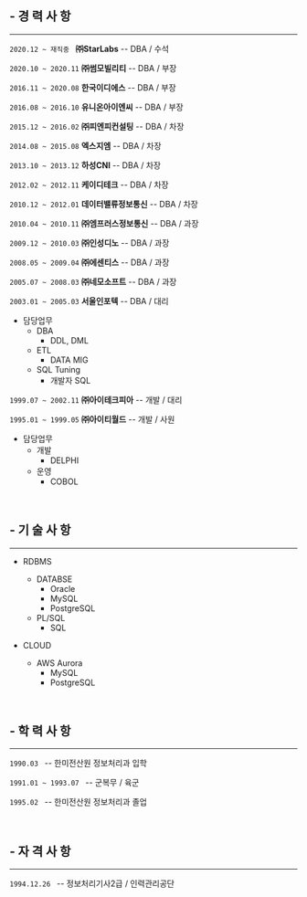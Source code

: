 ## - 경 력 사 항
- - -

```2020.12 ~ 재직중 ```     **㈜StarLabs**          -- DBA / 수석

``` 2020.10 ~ 2020.11 ```   **㈜썸모빌리티**        -- DBA / 부장

``` 2016.11 ~ 2020.08 ```   **한국이디에스**        -- DBA / 부장

``` 2016.08 ~ 2016.10 ```   **유니온아이엔씨**      -- DBA / 부장

``` 2015.12 ~ 2016.02 ```   **㈜피엔피컨설팅**      -- DBA / 차장

``` 2014.08 ~ 2015.08 ```   **엑스지엠**            -- DBA / 차장

``` 2013.10 ~ 2013.12 ```   **하성CNI**             -- DBA / 차장

``` 2012.02 ~ 2012.11 ```   **케이디테크**          -- DBA / 차장

``` 2010.12 ~ 2012.01 ```   **데이터밸류정보통신**  -- DBA / 차장

``` 2010.04 ~ 2010.11 ```   **㈜엠프러스정보통신**  -- DBA / 과장

``` 2009.12 ~ 2010.03 ```   **㈜인성디노**          -- DBA / 과장

``` 2008.05 ~ 2009.04 ```   **㈜에센티스**          -- DBA / 과장

``` 2005.07 ~ 2008.03 ```   **㈜네모소프트**        -- DBA / 과장

``` 2003.01 ~ 2005.03 ```   **서울인포텍**          -- DBA / 대리

* 담당업무
  - DBA
    + DDL, DML
  - ETL
    + DATA MIG
  - SQL Tuning
    + 개발자 SQL

``` 1999.07 ~ 2002.11 ```   **㈜아이테크피아**      -- 개발 / 대리

``` 1995.01 ~ 1999.05 ```   **㈜아이티월드**        -- 개발 / 사원

* 담당업무
  - 개발
    + DELPHI
  - 운영
    + COBOL

<br>

## - 기 술 사 항
- - -

* RDBMS
  - DATABSE
    + Oracle
    + MySQL
    + PostgreSQL
  - PL/SQL
    + SQL

* CLOUD
  - AWS Aurora
    + MySQL
    + PostgreSQL

<br>

## - 학 력 사 항
- - -

```1990.03 ```              -- 한미전산원 정보처리과 입학

```1991.01 ~ 1993.07 ```    -- 군복무 / 육군

```1995.02 ```              -- 한미전산원 정보처리과 졸업

<br>

## - 자 격 사 항
- - -

```1994.12.26 ```           -- 정보처리기사2급 / 인력관리공단
